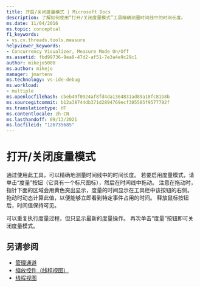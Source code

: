 ```yaml
---
title: 开启/关闭度量模式 | Microsoft Docs
description: 了解如何使用“打开/关闭度量模式”工具精确测量时间线中的时间长度。
ms.date: 11/04/2016
ms.topic: conceptual
f1_keywords:
- vs.cv.threads.tools.measure
helpviewer_keywords:
- Concurrency Visualizer, Measure Mode On/Off
ms.assetid: fbd99736-9ea8-47d2-af51-7e3a4e9c29c1
author: mikejo5000
ms.author: mikejo
manager: jmartens
ms.technology: vs-ide-debug
ms.workload:
- multiple
ms.openlocfilehash: cbeb49f0924af8fd4da1364831ad89a18fc81b8b
ms.sourcegitcommit: b12a38744db371d2894769ecf305585f9577792f
ms.translationtype: HT
ms.contentlocale: zh-CN
ms.lasthandoff: 09/13/2021
ms.locfileid: "126735685"
---
```

# <a name="measure-mode-onoff"></a>打开/关闭度量模式
通过使用此工具，可以精确地测量时间线中的时间长度。 若要启用度量模式，请单击“度量”按钮（它具有一个标尺图标），然后在时间线中拖动。 注意在拖动时，指针下面的区域会用黄色突出显示，度量的时间显示在工具栏中该按钮的右侧。 拖动时动态计算此值，以便能够立即看到特定事件占用的时间。 释放鼠标按钮后，时间值保持可见。

 可以重复执行度量过程，但只显示最新的度量操作。 再次单击“度量”按钮即可关闭度量模式。

## <a name="see-also"></a>另请参阅
- [管理通道](../profiling/manage-channels.md)
- [缩放控件（线程视图）](../profiling/zoom-control-threads-view.md)
- [线程视图](../profiling/threads-view-parallel-performance.md)